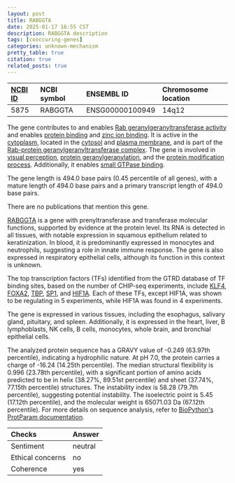 ```yaml
---
layout: post
title: RABGGTA
date: 2025-01-17 16:55 CST
description: RABGGTA description
tags: [cooccuring-genes]
categories: unknown-mechanism
pretty_table: true
citation: true
related_posts: true
---
```




| [NCBI ID](https://www.ncbi.nlm.nih.gov/gene/5875) | NCBI symbol | ENSEMBL ID | Chromosome location |
| :-------- | :------- | :-------- | :------- |
| 5875  | RABGGTA | ENSG00000100949 | 14q12 |



The gene contributes to and enables [Rab geranylgeranyltransferase activity](https://amigo.geneontology.org/amigo/term/GO:0004663) and enables [protein binding](https://amigo.geneontology.org/amigo/term/GO:0005515) and [zinc ion binding](https://amigo.geneontology.org/amigo/term/GO:0008270). It is active in the [cytoplasm](https://amigo.geneontology.org/amigo/term/GO:0005737), located in the [cytosol](https://amigo.geneontology.org/amigo/term/GO:0005829) and [plasma membrane](https://amigo.geneontology.org/amigo/term/GO:0005886), and is part of the [Rab-protein geranylgeranyltransferase complex](https://amigo.geneontology.org/amigo/term/GO:0005968). The gene is involved in [visual perception](https://amigo.geneontology.org/amigo/term/GO:0007601), [protein geranylgeranylation](https://amigo.geneontology.org/amigo/term/GO:0018344), and the [protein modification process](https://amigo.geneontology.org/amigo/term/GO:0036211). Additionally, it enables [small GTPase binding](https://amigo.geneontology.org/amigo/term/GO:0031267).


The gene length is 494.0 base pairs (0.45 percentile of all genes), with a mature length of 494.0 base pairs and a primary transcript length of 494.0 base pairs.


There are no publications that mention this gene.



[RABGGTA](https://www.proteinatlas.org/ENSG00000100949-RABGGTA) is a gene with prenyltransferase and transferase molecular functions, supported by evidence at the protein level. Its RNA is detected in all tissues, with notable expression in squamous epithelium related to keratinization. In blood, it is predominantly expressed in monocytes and neutrophils, suggesting a role in innate immune response. The gene is also expressed in respiratory epithelial cells, although its function in this context is unknown.


The top transcription factors (TFs) identified from the GTRD database of TF binding sites, based on the number of CHIP-seq experiments, include [KLF4](https://www.ncbi.nlm.nih.gov/gene/9314), [FOXA2](https://www.ncbi.nlm.nih.gov/gene/3170), [TBP](https://www.ncbi.nlm.nih.gov/gene/6908), [SP1](https://www.ncbi.nlm.nih.gov/gene/6667), and [HIF1A](https://www.ncbi.nlm.nih.gov/gene/3091). Each of these TFs, except HIF1A, was shown to be regulating in 5 experiments, while HIF1A was found in 4 experiments.





The gene is expressed in various tissues, including the esophagus, salivary gland, pituitary, and spleen. Additionally, it is expressed in the heart, liver, B lymphoblasts, NK cells, B cells, monocytes, whole brain, and bronchial epithelial cells.




The analyzed protein sequence has a GRAVY value of -0.249 (63.97th percentile), indicating a hydrophilic nature. At pH 7.0, the protein carries a charge of -16.24 (14.25th percentile). The median structural flexibility is 0.996 (23.78th percentile), with a significant portion of amino acids predicted to be in helix (38.27%, 89.51st percentile) and sheet (37.74%, 77.15th percentile) structures. The instability index is 58.28 (79.7th percentile), suggesting potential instability. The isoelectric point is 5.45 (17.12th percentile), and the molecular weight is 65071.03 Da (67.12th percentile). For more details on sequence analysis, refer to [BioPython's ProtParam documentation](https://biopython.org/docs/1.75/api/Bio.SeqUtils.ProtParam.html).





| Checks    | Answer |
| :-------- | :------- |
| Sentiment  | neutral   |
| Ethical concerns | no     |
| Coherence    | yes    |